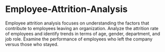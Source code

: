 # Employee-Attrition-Analysis
Employee attrition analysis focuses on understanding the factors that contribute to employees leaving an organization. Analyze the attrition rate of employees and identify trends in terms of age, gender, department, and job role. Examine the performance of employees who left the company versus those who stayed. 
